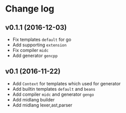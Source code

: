 Change log
==========

v0.1.1 (2016-12-03)
-------------------

-	Fix templates `default` for go
-	Add supporting `extension`
-	Fix compiler `midc`
-	Add generator `gencpp`

v0.1 (2016-11-22)
-----------------

-	Add `Context` for templates which used for generator
-	Add builtin templates `default` and `beans`
-	Add compiler `midc` and generator `gengo`
-	Add midlang builder
-	Add midlang lexer,ast,parser
